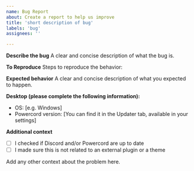 ```yaml
---
name: Bug Report
about: Create a report to help us improve
title: 'short description of bug'
labels: 'bug'
assignees: ''

---
```


**Describe the bug**
A clear and concise description of what the bug is.

**To Reproduce**
Steps to reproduce the behavior:

**Expected behavior**
A clear and concise description of what you expected to happen.

**Desktop (please complete the following information):**
 - OS: [e.g. Windows]
 - Powercord version: [You can find it in the Updater tab, available in your settings]

**Additional context**
 - [ ] I checked if Discord and/or Powercord are up to date
 - [ ] I made sure this is not related to an external plugin or a theme
 
Add any other context about the problem here.
